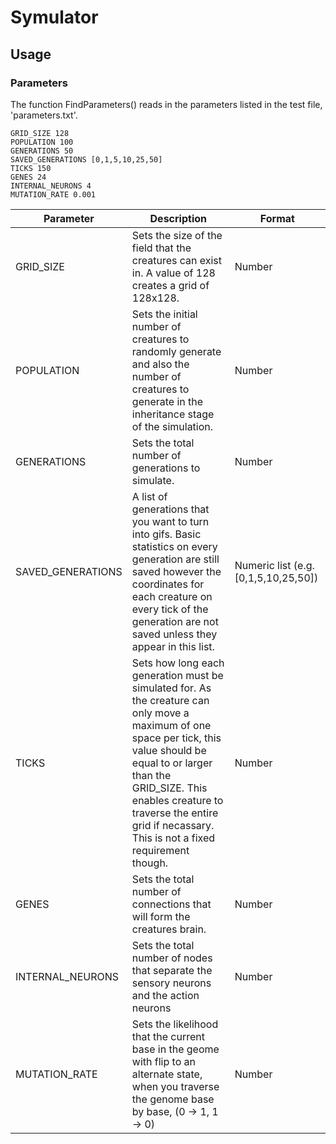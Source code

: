 # Symulator

## Usage

### Parameters
The function FindParameters() reads in the parameters listed in the test file, 'parameters.txt'.

```
GRID_SIZE 128
POPULATION 100
GENERATIONS 50
SAVED_GENERATIONS [0,1,5,10,25,50]
TICKS 150
GENES 24
INTERNAL_NEURONS 4
MUTATION_RATE 0.001
```

| Parameter | Description | Format |
| --- | --- | -- |
| GRID_SIZE | Sets the size of the field that the creatures can exist in. A value of 128 creates a grid of 128x128. | Number |
| POPULATION | Sets the initial number of creatures to randomly generate and also the number of creatures to generate in the inheritance stage of the simulation. | Number |
| GENERATIONS | Sets the total number of generations to simulate. | Number |
| SAVED_GENERATIONS | A list of generations that you want to turn into gifs. Basic statistics on every generation are still saved however the coordinates for each creature on every tick of the generation are not saved unless they appear in this list.| Numeric list (e.g. [0,1,5,10,25,50]) |
| TICKS | Sets how long each generation must be simulated for. As the creature can only move a maximum of one space per tick, this value should be equal to or larger than the GRID_SIZE. This enables creature to traverse the entire grid if necassary. This is not a fixed requirement though. | Number |
| GENES | Sets the total number of connections that will form the creatures brain. | Number |
| INTERNAL_NEURONS | Sets the total number of nodes that separate the sensory neurons and the action neurons | Number |
| MUTATION_RATE | Sets the likelihood that the current base in the geome with flip to an alternate state, when you traverse the genome base by base, (0 -> 1, 1 -> 0) | Number |